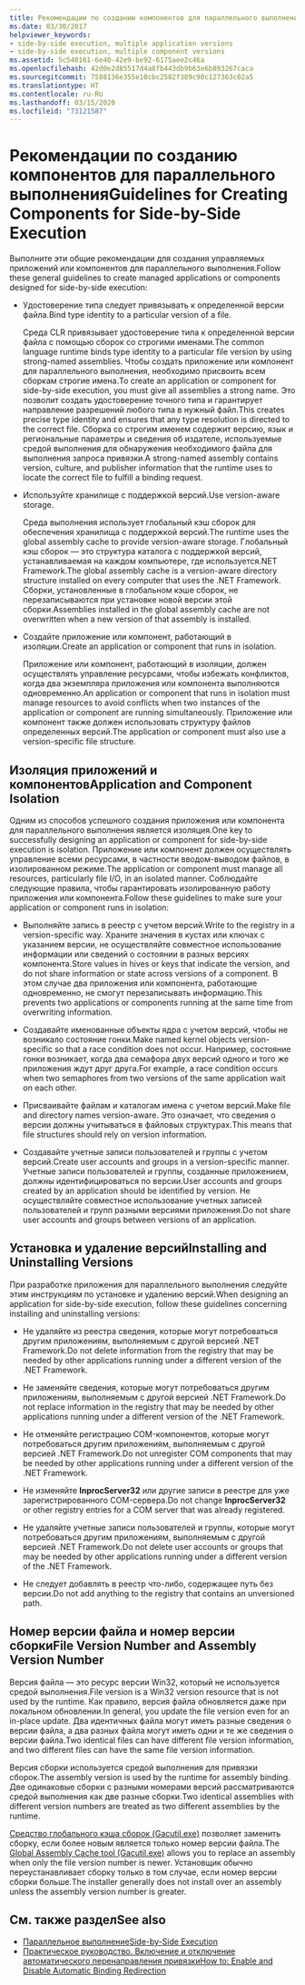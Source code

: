 ```yaml
---
title: Рекомендации по созданию компонентов для параллельного выполнения
ms.date: 03/30/2017
helpviewer_keywords:
- side-by-side execution, multiple application versions
- side-by-side execution, multiple component versions
ms.assetid: 5c540161-6e40-42e9-be92-6175aee2c46a
ms.openlocfilehash: 42d0e2d85517d4a8fb443db9b63e6b893267caca
ms.sourcegitcommit: 7588136e355e10cbc2582f389c90c127363c02a5
ms.translationtype: HT
ms.contentlocale: ru-RU
ms.lasthandoff: 03/15/2020
ms.locfileid: "73121587"
---
```

# <a name="guidelines-for-creating-components-for-side-by-side-execution"></a><span data-ttu-id="1b55e-102">Рекомендации по созданию компонентов для параллельного выполнения</span><span class="sxs-lookup"><span data-stu-id="1b55e-102">Guidelines for Creating Components for Side-by-Side Execution</span></span>
<span data-ttu-id="1b55e-103">Выполните эти общие рекомендации для создания управляемых приложений или компонентов для параллельного выполнения.</span><span class="sxs-lookup"><span data-stu-id="1b55e-103">Follow these general guidelines to create managed applications or components designed for side-by-side execution:</span></span>  
  
- <span data-ttu-id="1b55e-104">Удостоверение типа следует привязывать к определенной версии файла.</span><span class="sxs-lookup"><span data-stu-id="1b55e-104">Bind type identity to a particular version of a file.</span></span>  
  
     <span data-ttu-id="1b55e-105">Среда CLR привязывает удостоверение типа к определенной версии файла с помощью сборок со строгими именами.</span><span class="sxs-lookup"><span data-stu-id="1b55e-105">The common language runtime binds type identity to a particular file version by using strong-named assemblies.</span></span> <span data-ttu-id="1b55e-106">Чтобы создать приложение или компонент для параллельного выполнения, необходимо присвоить всем сборкам строгие имена.</span><span class="sxs-lookup"><span data-stu-id="1b55e-106">To create an application or component for side-by-side execution, you must give all assemblies a strong name.</span></span> <span data-ttu-id="1b55e-107">Это позволит создать удостоверение точного типа и гарантирует направление разрешений любого типа в нужный файл.</span><span class="sxs-lookup"><span data-stu-id="1b55e-107">This creates precise type identity and ensures that any type resolution is directed to the correct file.</span></span> <span data-ttu-id="1b55e-108">Сборка со строгим именем содержит версию, язык и региональные параметры и сведения об издателе, используемые средой выполнения для обнаружения необходимого файла для выполнения запроса привязки.</span><span class="sxs-lookup"><span data-stu-id="1b55e-108">A strong-named assembly contains version, culture, and publisher information that the runtime uses to locate the correct file to fulfill a binding request.</span></span>  
  
- <span data-ttu-id="1b55e-109">Используйте хранилище с поддержкой версий.</span><span class="sxs-lookup"><span data-stu-id="1b55e-109">Use version-aware storage.</span></span>  
  
     <span data-ttu-id="1b55e-110">Среда выполнения использует глобальный кэш сборок для обеспечения хранилища с поддержкой версий.</span><span class="sxs-lookup"><span data-stu-id="1b55e-110">The runtime uses the global assembly cache to provide version-aware storage.</span></span> <span data-ttu-id="1b55e-111">Глобальный кэш сборок — это структура каталога с поддержкой версий, устанавливаемая на каждом компьютере, где используется.NET Framework.</span><span class="sxs-lookup"><span data-stu-id="1b55e-111">The global assembly cache is a version-aware directory structure installed on every computer that uses the .NET Framework.</span></span> <span data-ttu-id="1b55e-112">Сборки, установленные в глобальном кэше сборок, не перезаписываются при установке новой версии этой сборки.</span><span class="sxs-lookup"><span data-stu-id="1b55e-112">Assemblies installed in the global assembly cache are not overwritten when a new version of that assembly is installed.</span></span>  
  
- <span data-ttu-id="1b55e-113">Создайте приложение или компонент, работающий в изоляции.</span><span class="sxs-lookup"><span data-stu-id="1b55e-113">Create an application or component that runs in isolation.</span></span>  
  
     <span data-ttu-id="1b55e-114">Приложение или компонент, работающий в изоляции, должен осуществлять управление ресурсами, чтобы избежать конфликтов, когда два экземпляра приложения или компонента выполняются одновременно.</span><span class="sxs-lookup"><span data-stu-id="1b55e-114">An application or component that runs in isolation must manage resources to avoid conflicts when two instances of the application or component are running simultaneously.</span></span> <span data-ttu-id="1b55e-115">Приложение или компонент также должен использовать структуру файлов определенных версий.</span><span class="sxs-lookup"><span data-stu-id="1b55e-115">The application or component must also use a version-specific file structure.</span></span>  
  
## <a name="application-and-component-isolation"></a><span data-ttu-id="1b55e-116">Изоляция приложений и компонентов</span><span class="sxs-lookup"><span data-stu-id="1b55e-116">Application and Component Isolation</span></span>  
 <span data-ttu-id="1b55e-117">Одним из способов успешного создания приложения или компонента для параллельного выполнения является изоляция.</span><span class="sxs-lookup"><span data-stu-id="1b55e-117">One key to successfully designing an application or component for side-by-side execution is isolation.</span></span> <span data-ttu-id="1b55e-118">Приложение или компонент должен осуществлять управление всеми ресурсами, в частности вводом-выводом файлов, в изолированном режиме.</span><span class="sxs-lookup"><span data-stu-id="1b55e-118">The application or component must manage all resources, particularly file I/O, in an isolated manner.</span></span> <span data-ttu-id="1b55e-119">Соблюдайте следующие правила, чтобы гарантировать изолированную работу приложения или компонента.</span><span class="sxs-lookup"><span data-stu-id="1b55e-119">Follow these guidelines to make sure your application or component runs in isolation:</span></span>  
  
- <span data-ttu-id="1b55e-120">Выполняйте запись в реестр с учетом версий.</span><span class="sxs-lookup"><span data-stu-id="1b55e-120">Write to the registry in a version-specific way.</span></span> <span data-ttu-id="1b55e-121">Храните значения в кустах или ключах с указанием версии, не осуществляйте совместное использование информации или сведений о состоянии в разных версиях компонента.</span><span class="sxs-lookup"><span data-stu-id="1b55e-121">Store values in hives or keys that indicate the version, and do not share information or state across versions of a component.</span></span> <span data-ttu-id="1b55e-122">В этом случае два приложения или компонента, работающие одновременно, не смогут перезаписывать информацию.</span><span class="sxs-lookup"><span data-stu-id="1b55e-122">This prevents two applications or components running at the same time from overwriting information.</span></span>  
  
- <span data-ttu-id="1b55e-123">Создавайте именованные объекты ядра с учетом версий, чтобы не возникало состояние гонки.</span><span class="sxs-lookup"><span data-stu-id="1b55e-123">Make named kernel objects version-specific so that a race condition does not occur.</span></span> <span data-ttu-id="1b55e-124">Например, состояние гонки возникает, когда два семафора двух версий одного и того же приложения ждут друг друга.</span><span class="sxs-lookup"><span data-stu-id="1b55e-124">For example, a race condition occurs when two semaphores from two versions of the same application wait on each other.</span></span>  
  
- <span data-ttu-id="1b55e-125">Присваивайте файлам и каталогам имена с учетом версий.</span><span class="sxs-lookup"><span data-stu-id="1b55e-125">Make file and directory names version-aware.</span></span> <span data-ttu-id="1b55e-126">Это означает, что сведения о версии должны учитываться в файловых структурах.</span><span class="sxs-lookup"><span data-stu-id="1b55e-126">This means that file structures should rely on version information.</span></span>  
  
- <span data-ttu-id="1b55e-127">Создавайте учетные записи пользователей и группы с учетом версий.</span><span class="sxs-lookup"><span data-stu-id="1b55e-127">Create user accounts and groups in a version-specific manner.</span></span> <span data-ttu-id="1b55e-128">Учетные записи пользователей и группы, созданные приложением, должны идентифицироваться по версии.</span><span class="sxs-lookup"><span data-stu-id="1b55e-128">User accounts and groups created by an application should be identified by version.</span></span> <span data-ttu-id="1b55e-129">Не осуществляйте совместное использование учетных записей пользователей и групп разными версиями приложения.</span><span class="sxs-lookup"><span data-stu-id="1b55e-129">Do not share user accounts and groups between versions of an application.</span></span>  
  
## <a name="installing-and-uninstalling-versions"></a><span data-ttu-id="1b55e-130">Установка и удаление версий</span><span class="sxs-lookup"><span data-stu-id="1b55e-130">Installing and Uninstalling Versions</span></span>  
 <span data-ttu-id="1b55e-131">При разработке приложения для параллельного выполнения следуйте этим инструкциям по установке и удалению версий.</span><span class="sxs-lookup"><span data-stu-id="1b55e-131">When designing an application for side-by-side execution, follow these guidelines concerning installing and uninstalling versions:</span></span>  
  
- <span data-ttu-id="1b55e-132">Не удаляйте из реестра сведения, которые могут потребоваться другим приложениям, выполняемым с другой версией .NET Framework.</span><span class="sxs-lookup"><span data-stu-id="1b55e-132">Do not delete information from the registry that may be needed by other applications running under a different version of the .NET Framework.</span></span>  
  
- <span data-ttu-id="1b55e-133">Не заменяйте сведения, которые могут потребоваться другим приложениям, выполняемым с другой версией .NET Framework.</span><span class="sxs-lookup"><span data-stu-id="1b55e-133">Do not replace information in the registry that may be needed by other applications running under a different version of the .NET Framework.</span></span>  
  
- <span data-ttu-id="1b55e-134">Не отменяйте регистрацию COM-компонентов, которые могут потребоваться другим приложениям, выполняемым с другой версией .NET Framework.</span><span class="sxs-lookup"><span data-stu-id="1b55e-134">Do not unregister COM components that may be needed by other applications running under a different version of the .NET Framework.</span></span>  
  
- <span data-ttu-id="1b55e-135">Не изменяйте **InprocServer32** или другие записи в реестре для уже зарегистрированного COM-сервера.</span><span class="sxs-lookup"><span data-stu-id="1b55e-135">Do not change **InprocServer32** or other registry entries for a COM server that was already registered.</span></span>  
  
- <span data-ttu-id="1b55e-136">Не удаляйте учетные записи пользователей и группы, которые могут потребоваться другим приложениям, выполняемым с другой версией .NET Framework.</span><span class="sxs-lookup"><span data-stu-id="1b55e-136">Do not delete user accounts or groups that may be needed by other applications running under a different version of the .NET Framework.</span></span>  
  
- <span data-ttu-id="1b55e-137">Не следует добавлять в реестр что-либо, содержащее путь без версии.</span><span class="sxs-lookup"><span data-stu-id="1b55e-137">Do not add anything to the registry that contains an unversioned path.</span></span>  
  
## <a name="file-version-number-and-assembly-version-number"></a><span data-ttu-id="1b55e-138">Номер версии файла и номер версии сборки</span><span class="sxs-lookup"><span data-stu-id="1b55e-138">File Version Number and Assembly Version Number</span></span>  
 <span data-ttu-id="1b55e-139">Версия файла — это ресурс версии Win32, который не используется средой выполнения.</span><span class="sxs-lookup"><span data-stu-id="1b55e-139">File version is a Win32 version resource that is not used by the runtime.</span></span> <span data-ttu-id="1b55e-140">Как правило, версия файла обновляется даже при локальном обновлении.</span><span class="sxs-lookup"><span data-stu-id="1b55e-140">In general, you update the file version even for an in-place update.</span></span> <span data-ttu-id="1b55e-141">Два идентичных файла могут иметь разные сведения о версии файла, а два разных файла могут иметь одни и те же сведения о версии файла.</span><span class="sxs-lookup"><span data-stu-id="1b55e-141">Two identical files can have different file version information, and two different files can have the same file version information.</span></span>  
  
 <span data-ttu-id="1b55e-142">Версия сборки используется средой выполнения для привязки сборок.</span><span class="sxs-lookup"><span data-stu-id="1b55e-142">The assembly version is used by the runtime for assembly binding.</span></span> <span data-ttu-id="1b55e-143">Две одинаковые сборки с разными номерами версий рассматриваются средой выполнения как две разные сборки.</span><span class="sxs-lookup"><span data-stu-id="1b55e-143">Two identical assemblies with different version numbers are treated as two different assemblies by the runtime.</span></span>  
  
 <span data-ttu-id="1b55e-144">[Средство глобального кэша сборок (Gacutil.exe)](../tools/gacutil-exe-gac-tool.md) позволяет заменить сборку, если более новым является только номер версии файла.</span><span class="sxs-lookup"><span data-stu-id="1b55e-144">The [Global Assembly Cache tool (Gacutil.exe)](../tools/gacutil-exe-gac-tool.md) allows you to replace an assembly when only the file version number is newer.</span></span> <span data-ttu-id="1b55e-145">Установщик обычно переустанавливает сборку только в том случае, если номер версии сборки больше.</span><span class="sxs-lookup"><span data-stu-id="1b55e-145">The installer generally does not install over an assembly unless the assembly version number is greater.</span></span>  
  
## <a name="see-also"></a><span data-ttu-id="1b55e-146">См. также раздел</span><span class="sxs-lookup"><span data-stu-id="1b55e-146">See also</span></span>

- [<span data-ttu-id="1b55e-147">Параллельное выполнение</span><span class="sxs-lookup"><span data-stu-id="1b55e-147">Side-by-Side Execution</span></span>](side-by-side-execution.md)
- [<span data-ttu-id="1b55e-148">Практическое руководство. Включение и отключение автоматического перенаправления привязки</span><span class="sxs-lookup"><span data-stu-id="1b55e-148">How to: Enable and Disable Automatic Binding Redirection</span></span>](../configure-apps/how-to-enable-and-disable-automatic-binding-redirection.md)
